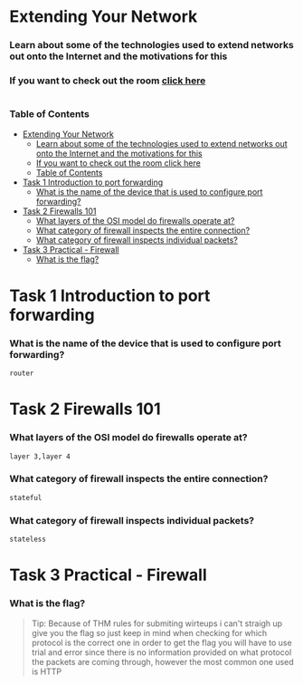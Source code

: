 # Extending Your Network

### Learn about some of the technologies used to extend networks out onto the Internet and the motivations for this

### If you want to check out the room [click here](https://tryhackme.com/room/extendingyournetwork)

#

### Table of Contents

- [Extending Your Network](#extending-your-network)
    - [Learn about some of the technologies used to extend networks out onto the Internet and the motivations for this](#learn-about-some-of-the-technologies-used-to-extend-networks-out-onto-the-internet-and-the-motivations-for-this)
    - [If you want to check out the room click here](#if-you-want-to-check-out-the-room-click-here)
    - [Table of Contents](#table-of-contents)
- [Task 1 Introduction to port forwarding](#task-1-introduction-to-port-forwarding)
    - [What is the name of the device that is used to configure port forwarding?](#what-is-the-name-of-the-device-that-is-used-to-configure-port-forwarding)
- [Task 2 Firewalls 101](#task-2-firewalls-101)
    - [What layers of the OSI model do firewalls operate at?](#what-layers-of-the-osi-model-do-firewalls-operate-at)
    - [What category of firewall inspects the entire connection?](#what-category-of-firewall-inspects-the-entire-connection)
    - [What category of firewall inspects individual packets?](#what-category-of-firewall-inspects-individual-packets)
- [Task 3 Practical - Firewall](#task-3-practical---firewall)
    - [What is the flag?](#what-is-the-flag)

# Task 1 Introduction to port forwarding

### What is the name of the device that is used to configure port forwarding?

    router

# Task 2 Firewalls 101

### What layers of the OSI model do firewalls operate at?

    layer 3,layer 4

### What category of firewall inspects the entire connection?

    stateful

### What category of firewall inspects individual packets?

    stateless

# Task 3 Practical - Firewall

### What is the flag?

> Tip: Because of THM rules for submiting wirteups i can't straigh up give you the flag so just keep in mind when checking for which protocol is the correct one in order to get the flag you will have to use trial and error since there is no information provided on what protocol the packets are coming through, however the most common one used is HTTP

